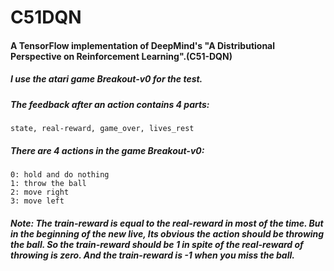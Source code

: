 # C51DQN
#### A TensorFlow implementation of DeepMind's "A Distributional Perspective on Reinforcement Learning".(C51-DQN)

##### I use the atari game Breakout-v0 for the test.

##### The feedback after an action contains 4 parts:
    state, real-reward, game_over, lives_rest

##### There are 4 actions in the game Breakout-v0:
    0: hold and do nothing
    1: throw the ball
    2: move right
    3: move left
    
##### Note: The train-reward is equal to the real-reward in most of the time. But in the beginning of the new live, Its obvious the action should be throwing the ball. So the train-reward should be 1 in spite of the real-reward of throwing is zero. And the train-reward is -1 when you miss the ball.

